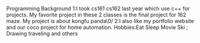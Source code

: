 Programming Background
1:I took cs161 cs162 last year which use c++ for projects. My favorite project in these 2 classes is the final project for 162 maze. My project is about kongfu panda\0/
2:I also like my portfolio website and our coco project for home automation.
Hobbies:Eat Sleep Movie Ski ; Drawing traveling and others

